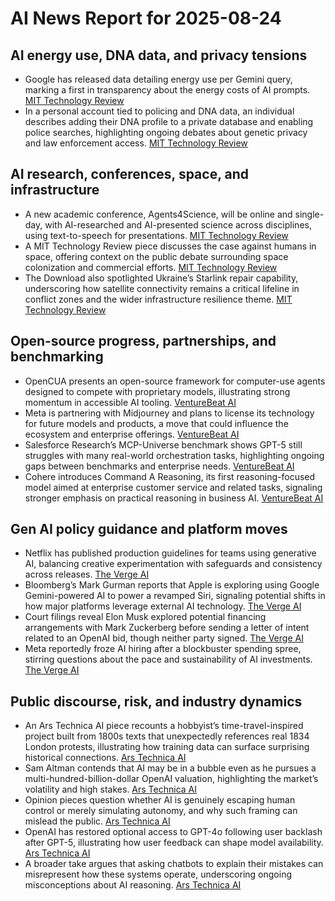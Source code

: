 # AI News Report for 2025-08-24

## AI energy use, DNA data, and privacy tensions
- Google has released data detailing energy use per Gemini query, marking a first in transparency about the energy costs of AI prompts. [MIT Technology Review](https://www.technologyreview.com/2025/08/22/1122350/the-download-googles-ai-energy-expenditure-and-handing-over-dna-data-to-the-police/)
- In a personal account tied to policing and DNA data, an individual describes adding their DNA profile to a private database and enabling police searches, highlighting ongoing debates about genetic privacy and law enforcement access. [MIT Technology Review](https://www.technologyreview.com/2025/08/22/1122315/i-gave-police-access-to-my-dna/)

## AI research, conferences, space, and infrastructure
- A new academic conference, Agents4Science, will be online and single-day, with AI-researched and AI-presented science across disciplines, using text-to-speech for presentations. [MIT Technology Review](https://www.technologyreview.com/2025/08/22/1122304/ai-scientist-research-autonomous-agents/)
- A MIT Technology Review piece discusses the case against humans in space, offering context on the public debate surrounding space colonization and commercial efforts. [MIT Technology Review](https://www.technologyreview.com/2025/08/22/1121428/case-against-space-travel-book-reviews/)
- The Download also spotlighted Ukraine’s Starlink repair capability, underscoring how satellite connectivity remains a critical lifeline in conflict zones and the wider infrastructure resilience theme. [MIT Technology Review](https://www.technologyreview.com/2025/08/21/1122298/the-download-ukraines-starlink-repair-shop-and-predicting-solar-storms/)

## Open-source progress, partnerships, and benchmarking
- OpenCUA presents an open-source framework for computer-use agents designed to compete with proprietary models, illustrating strong momentum in accessible AI tooling. [VentureBeat AI](https://venturebeat.com/ai/opencuas-open-source-computer-use-agents-rival-proprietary-models-from-openai-and-anthropic/)
- Meta is partnering with Midjourney and plans to license its technology for future models and products, a move that could influence the ecosystem and enterprise offerings. [VentureBeat AI](https://venturebeat.com/ai/meta-is-partnering-with-midjourney-and-will-license-its-technology-for-future-models-and-products/)
- Salesforce Research’s MCP-Universe benchmark shows GPT-5 still struggles with many real-world orchestration tasks, highlighting ongoing gaps between benchmarks and enterprise needs. [VentureBeat AI](https://venturebeat.com/ai/mcp-universe-benchmark-shows-gpt-5-fails-more-than-half-of-real-world-orchestration-tasks/)
- Cohere introduces Command A Reasoning, its first reasoning-focused model aimed at enterprise customer service and related tasks, signaling stronger emphasis on practical reasoning in business AI. [VentureBeat AI](https://venturebeat.com/ai/dont-sleep-on-cohere-command-a-reasoning-its-first-reasoning-model-is-built-for-enterprise-customer-service-and-more/)

## Gen AI policy guidance and platform moves
- Netflix has published production guidelines for teams using generative AI, balancing creative experimentation with safeguards and consistency across releases. [The Verge AI](https://www.theverge.com/netflix/764433/netflix-gen-ai-production-guidelines)
- Bloomberg’s Mark Gurman reports that Apple is exploring using Google Gemini-powered AI to power a revamped Siri, signaling potential shifts in how major platforms leverage external AI technology. [The Verge AI](https://www.bloomberg.com/news/articles/2025-08-22/apple-explores-using-google-gemini-ai-to-power-revamped-siri?srnd=homepage-americas&embedded-checkout=true)
- Court filings reveal Elon Musk explored potential financing arrangements with Mark Zuckerberg before sending a letter of intent related to an OpenAI bid, though neither party signed. [The Verge AI](https://www.wsj.com/tech/openai-elon-musk-mark-zuckerberg-meta-be2ee198?mod=rss_Technology)
- Meta reportedly froze AI hiring after a blockbuster spending spree, stirring questions about the pace and sustainability of AI investments. [The Verge AI](https://www.wsj.com/tech/ai/meta-ai-hiring-freeze-fda6b3c4?mod=mhp)

## Public discourse, risk, and industry dynamics
- An Ars Technica AI piece recounts a hobbyist’s time-travel-inspired project built from 1800s texts that unexpectedly references real 1834 London protests, illustrating how training data can surface surprising historical connections. [Ars Technica AI](https://arstechnica.com/information-technology/2025/08/ai-built-from-1800s-texts-surprises-creator-by-mentioning-real-1834-london-protests/)
- Sam Altman contends that AI may be in a bubble even as he pursues a multi-hundred-billion-dollar OpenAI valuation, highlighting the market’s volatility and high stakes. [Ars Technica AI](https://arstechnica.com/information-technology/2025/08/sam-altman-calls-ai-a-bubble-while-seeking-500b-valuation-for-openai/)
- Opinion pieces question whether AI is genuinely escaping human control or merely simulating autonomy, and why such framing can mislead the public. [Ars Technica AI](https://arstechnica.com/information-technology/2025/08/is-ai-really-trying-to-escape-human-control-and-blackmail-people/)
- OpenAI has restored optional access to GPT-4o following user backlash after GPT-5, illustrating how user feedback can shape model availability. [Ars Technica AI](https://arstechnica.com/information-technology/2025/08/openai-brings-back-gpt-4o-after-user-revolt/)
- A broader take argues that asking chatbots to explain their mistakes can misrepresent how these systems operate, underscoring ongoing misconceptions about AI reasoning. [Ars Technica AI](https://arstechnica.com/ai/2025/08/why-its-a-mistake-to-ask-chatbots-about-their-mistakes/)

